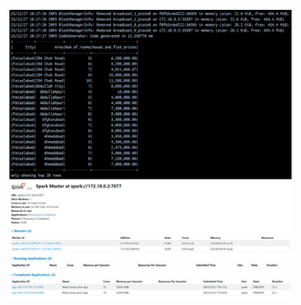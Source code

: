 ![alt text](https://github.com/naliab/vnc-docker-compose-project/blob/master/screen1.png)
![alt text](https://github.com/naliab/vnc-docker-compose-project/blob/master/screen2.png)

